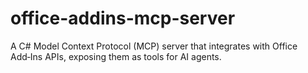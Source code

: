# office-addins-mcp-server
A C# Model Context Protocol (MCP) server that integrates with Office Add‑Ins APIs, exposing them as tools for AI agents.

